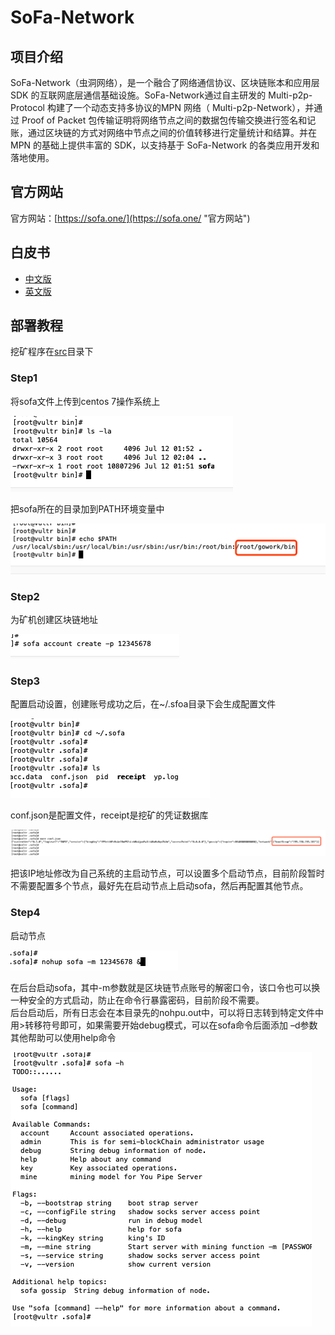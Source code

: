 # SoFa-Network
## 项目介绍 
SoFa-Network（虫洞网络），是一个融合了网络通信协议、区块链账本和应用层 SDK 的互联网底层通信基础设施。SoFa-Network通过自主研发的 Multi-p2p-Protocol 构建了一个动态支持多协议的MPN 网络（ Multi-p2p-Network），并通过 Proof of Packet 包传输证明将网络节点之间的数据包传输交换进行签名和记账，通过区块链的方式对网络中节点之间的价值转移进行定量统计和结算。并在MPN 的基础上提供丰富的 SDK，以支持基于 SoFa-Network 的各类应用开发和落地使用。 

## 官方网站
官方网站：[https://sofa.one/](https://sofa.one/ "官方网站")

## 白皮书
* [中文版](./sofa-network项目白皮书.pdf)  
* [英文版](./sofa-network-white-paper.pdf)

## 部署教程
挖矿程序在[src](./src)目录下
### Step1
将sofa文件上传到centos 7操作系统上  

![](./images/step1-1.png)

把sofa所在的目录加到PATH环境变量中  

![](./images/step1-2.png)

### Step2
为矿机创建区块链地址  

![](./images/step2-1.png)

### Step3
配置启动设置，创建账号成功之后，在~/.sfoa目录下会生成配置文件  

![](./images/step3-1.png)

conf.json是配置文件，receipt是挖矿的凭证数据库  

![](./images/step3-2.png)

把该IP地址修改为自己系统的主启动节点，可以设置多个启动节点，目前阶段暂时不需要配置多个节点，最好先在启动节点上启动sofa，然后再配置其他节点。

### Step4
启动节点   

![](./images/step4-1.png)

在后台启动sofa，其中-m参数就是区块链节点账号的解密口令，该口令也可以换一种安全的方式启动，防止在命令行暴露密码，目前阶段不需要。  
后台启动后，所有日志会在本目录先的nohpu.out中，可以将日志转到特定文件中用>转移符号即可，如果需要开始debug模式，可以在sofa命令后面添加 –d参数  
其他帮助可以使用help命令

![](./images/step4-2.png)

